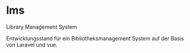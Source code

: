 # lms
Library Management System 

Entwicklungsstand für ein Bibliotheksmanagement System auf der Basis von Laravel und vue.

